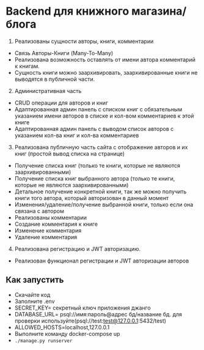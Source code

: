 # Backend для книжного магазина/блога

1. Реализованы сущности авторы, книги, комментарии 
- Связь Авторы-Книги (Many-To-Many)
- Реализована возможность оставлять от имени автора комментарий к книгам.
- Сущность книги можно заархивировать, заархивированные книги не выводятся в публичной части.
2. Административная часть
- CRUD операции для авторов и книг
- Адаптированная админ панель с списком книг с обязательным указанием имени авторов в списке и кол-вом комментариев к этой книге
- Адаптированная админ панель с выводом список авторов с указанием кол-ва книг и кол-ва комментариев
 
3. Реализована публичную часть сайта с отображение авторов и их книг (простой вывод списка на странице)
- Получение списка книг (только те книги, которые не являются заархивированными)
- Получение списка книг выбранного автора (только те книги, которые не являются заархивированными)
- Детальное получение конкретной книги, так же можно получить книги того автора, который авторизован в данный момент
- Изменения/удаление/получение выбранной книги, только если она связана с автором
- Реализованы комментарии
- Создание комментария к книге
- Изменение комментария
- Удаление комментария

4. Реализована регистрацию и JWT авторизацию.
- Реализован функционал регистрации и JWT авторизации авторов

## Как запустить

* Скачайте код
* Заполните .env 
* SECRET_KEY= секретный ключ приложения джанго
* DATABASE_URL= psql://имя:пароль@адрес бд/название бд. для проверки используйте(psql://test:test@127.0.0.1:5432/test)
* ALLOWED_HOSTS=localhost,127.0.0.1
* Выполните команду docker-compose up
* ```./manage.py runserver ```
